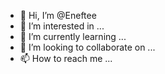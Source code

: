- 👋 Hi, I’m @Eneftee
- 👀 I’m interested in ...
- 🌱 I’m currently learning ...
- 💞️ I’m looking to collaborate on ...
- 📫 How to reach me ...

<!---
Eneftee/Eneftee is a ✨ special ✨ repository because its `README.md` (this file) appears on your GitHub profile.
You can click the Preview link to take a look at your changes.
--->
